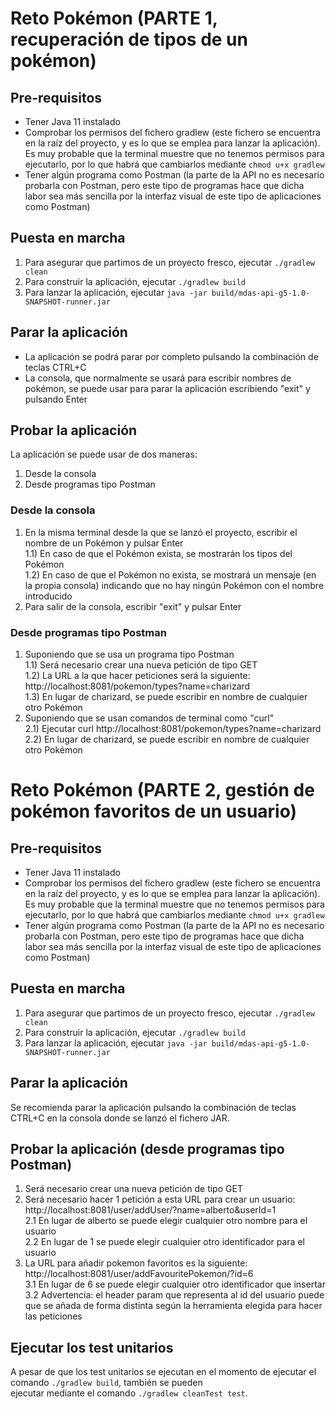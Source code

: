 # Reto Pokémon (PARTE 1, recuperación de tipos de un pokémon)

## Pre-requisitos

* Tener Java 11 instalado
* Comprobar los permisos del fichero gradlew (este fichero se encuentra en la raíz del proyecto, y es lo que se emplea para lanzar la aplicación).
  Es muy probable que la terminal muestre que no tenemos permisos para ejecutarlo, por lo que habrá que cambiarlos mediante `chmod u+x gradlew`
* Tener algún programa como Postman (la parte de la API no es necesario probarla con Postman, pero este tipo de programas hace que dicha labor sea más sencilla por la interfaz visual de este tipo de aplicaciones como Postman)

## Puesta en marcha

1) Para asegurar que partimos de un proyecto fresco, ejecutar `./gradlew clean`
2) Para construir la aplicación, ejecutar `./gradlew build`
3) Para lanzar la aplicación, ejecutar `java -jar build/mdas-api-g5-1.0-SNAPSHOT-runner.jar`

## Parar la aplicación

* La aplicación se podrá parar por completo pulsando la combinación de teclas CTRL+C
* La consola, que normalmente se usará para escribir nombres de pokémon, se puede usar para parar la aplicación escribiendo "exit" y pulsando Enter

## Probar la aplicación

La aplicación se puede usar de dos maneras:
1) Desde la consola
2) Desde programas tipo Postman

### Desde la consola

1) En la misma terminal desde la que se lanzó el proyecto, escribir el nombre de un Pokémon y pulsar Enter  
    1.1) En caso de que el Pokémon exista, se mostrarán los tipos del Pokémon  
    1.2) En caso de que el Pokémon no exista, se mostrará un mensaje (en la propia consola) indicando que no hay ningún Pokémon con el nombre introducido
2) Para salir de la consola, escribir "exit" y pulsar Enter

### Desde programas tipo Postman

1) Suponiendo que se usa un programa tipo Postman  
   1.1) Será necesario crear una nueva petición de tipo GET  
   1.2) La URL a la que hacer peticiones será la siguiente: http://localhost:8081/pokemon/types?name=charizard  
   1.3) En lugar de charizard, se puede escribir en nombre de cualquier otro Pokémon  
2) Suponiendo que se usan comandos de terminal como "curl"  
   2.1) Ejecutar curl http://localhost:8081/pokemon/types?name=charizard  
   2.2) En lugar de charizard, se puede escribir en nombre de cualquier otro Pokémon

# Reto Pokémon (PARTE 2, gestión de pokémon favoritos de un usuario)

## Pre-requisitos

* Tener Java 11 instalado
* Comprobar los permisos del fichero gradlew (este fichero se encuentra en la raíz del proyecto, y es lo que se emplea para lanzar la aplicación).
  Es muy probable que la terminal muestre que no tenemos permisos para ejecutarlo, por lo que habrá que cambiarlos mediante `chmod u+x gradlew`
* Tener algún programa como Postman (la parte de la API no es necesario probarla con Postman, pero este tipo de programas hace que dicha labor sea más sencilla por la interfaz visual de este tipo de aplicaciones como Postman)

## Puesta en marcha

1) Para asegurar que partimos de un proyecto fresco, ejecutar `./gradlew clean`
2) Para construir la aplicación, ejecutar `./gradlew build`
3) Para lanzar la aplicación, ejecutar `java -jar build/mdas-api-g5-1.0-SNAPSHOT-runner.jar`

## Parar la aplicación

Se recomienda parar la aplicación pulsando la combinación de teclas CTRL+C en la consola donde se lanzó el fichero JAR.

## Probar la aplicación (desde programas tipo Postman)

1) Será necesario crear una nueva petición de tipo GET  
2) Será necesario hacer 1 petición a esta URL para crear un usuario: http://localhost:8081/user/addUser/?name=alberto&userId=1  
    2.1 En lugar de alberto se puede elegir cualquier otro nombre para el usuario  
    2.2 En lugar de 1 se puede elegir cualquier otro identificador para el usuario
3) La URL para añadir pokemon favoritos es la siguiente: http://localhost:8081/user/addFavouritePokemon/?id=6  
    3.1 En lugar de 6 se puede elegir cualquier otro identificador que insertar  
    3.2 Advertencia: el header param que representa al id del usuario puede que se añada de forma distinta según la
        herramienta elegida para hacer las peticiones
   
## Ejecutar los test unitarios

A pesar de que los test unitarios se ejecutan en el momento de ejecutar el comando `./gradlew build`, también se pueden  
ejecutar mediante el comando `./gradlew cleanTest test`.